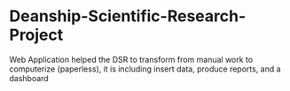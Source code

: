 # Deanship-Scientific-Research-Project
Web Application helped the DSR to transform from manual work to computerize (paperless), it is including insert data, produce reports, and a dashboard
